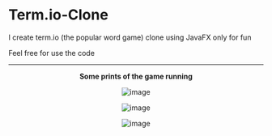 # Term.io-Clone

I create term.io (the popular word game) clone using JavaFX only for fun

Feel free for use the code 

---



<div align="center">

  **Some prints of the game running**

  ![image](https://user-images.githubusercontent.com/61234925/180833699-8ba7c2c4-1466-474d-8ced-414499c2f5fa.png)


  ![image](https://user-images.githubusercontent.com/61234925/180834523-26328006-909d-485c-b03d-9b699319a207.png)


  ![image](https://user-images.githubusercontent.com/61234925/180834558-12673956-2456-426b-aaf4-33f3b44f4d0d.png)

 <div>
